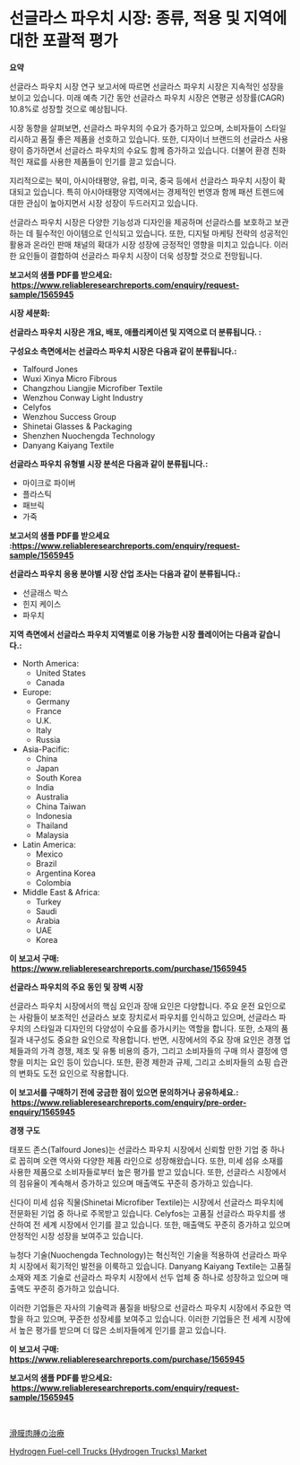 <p><h1>선글라스 파우치 시장: 종류, 적용 및 지역에 대한 포괄적 평가</h1></p><p><strong>요약</strong></p>
<p><p>선글라스 파우치 시장 연구 보고서에 따르면 선글라스 파우치 시장은 지속적인 성장을 보이고 있습니다. 미래 예측 기간 동안 선글라스 파우치 시장은 연평균 성장률(CAGR) 10.8%로 성장할 것으로 예상됩니다.</p><p>시장 동향을 살펴보면, 선글라스 파우치의 수요가 증가하고 있으며, 소비자들이 스타일리시하고 품질 좋은 제품을 선호하고 있습니다. 또한, 디자이너 브랜드의 선글라스 사용량이 증가하면서 선글라스 파우치의 수요도 함께 증가하고 있습니다. 더불어 환경 친화적인 재료를 사용한 제품들이 인기를 끌고 있습니다.</p><p>지리적으로는 북미, 아시아태평양, 유럽, 미국, 중국 등에서 선글라스 파우치 시장이 확대되고 있습니다. 특히 아시아태평양 지역에서는 경제적인 번영과 함께 패션 트렌드에 대한 관심이 높아지면서 시장 성장이 두드러지고 있습니다.</p><p>선글라스 파우치 시장은 다양한 기능성과 디자인을 제공하며 선글라스를 보호하고 보관하는 데 필수적인 아이템으로 인식되고 있습니다. 또한, 디지털 마케팅 전략의 성공적인 활용과 온라인 판매 채널의 확대가 시장 성장에 긍정적인 영향을 미치고 있습니다. 이러한 요인들이 결합하여 선글라스 파우치 시장이 더욱 성장할 것으로 전망됩니다.</p></p>
<p><strong>보고서의 샘플 PDF를 받으세요: &nbsp;<a href="https://www.reliableresearchreports.com/enquiry/request-sample/1565945">https://www.reliableresearchreports.com/enquiry/request-sample/1565945</a></strong></p>
<p><strong>시장 세분화:</strong></p>
<p><strong> 선글라스 파우치 시장은 개요, 배포, 애플리케이션 및 지역으로 더 분류됩니다. :</strong></p>
<p><strong>구성요소 측면에서는 선글라스 파우치 시장은 다음과 같이 분류됩니다.:</strong></p>
<p><ul><li>Talfourd Jones</li><li>Wuxi Xinya Micro Fibrous</li><li>Changzhou Liangjie Microfiber Textile</li><li>Wenzhou Conway Light Industry</li><li>Celyfos</li><li>Wenzhou Success Group</li><li>Shinetai Glasses & Packaging</li><li>Shenzhen Nuochengda Technology</li><li>Danyang Kaiyang Textile</li></ul></p>
<p><strong> 선글라스 파우치 유형별 시장 분석은 다음과 같이 분류됩니다.:</strong></p>
<p><ul><li>마이크로 파이버</li><li>플라스틱</li><li>패브릭</li><li>가죽</li></ul></p>
<p><strong>보고서의 샘플 PDF를 받으세요 :<a href="https://www.reliableresearchreports.com/enquiry/request-sample/1565945">https://www.reliableresearchreports.com/enquiry/request-sample/1565945</a></strong></p>
<p><strong> 선글라스 파우치 응용 분야별 시장 산업 조사는 다음과 같이 분류됩니다.:</strong></p>
<p><ul><li>선글래스 박스</li><li>힌지 케이스</li><li>파우치</li></ul></p>
<p><strong>지역 측면에서 선글라스 파우치 지역별로 이용 가능한 시장 플레이어는 다음과 같습니다.:</strong></p>
<p><ul>
    <li>
        North America:
        <ul>
            <li>United States</li>
            <li>Canada</li>
        </ul>
    </li>
    <li>
        Europe:
        <ul>
            <li>Germany</li>
            <li>France</li>
            <li>U.K.</li>
            <li>Italy</li>
            <li>Russia</li>
        </ul>
    </li>
    <li>
        Asia-Pacific:
        <ul>
            <li>China</li>
            <li>Japan</li>
            <li>South Korea</li>
            <li>India</li>
            <li>Australia</li>
            <li>China Taiwan</li>
            <li>Indonesia</li>
            <li>Thailand</li>
            <li>Malaysia</li>
        </ul>
    </li>
    <li>
        Latin America:
        <ul>
            <li>Mexico</li>
            <li>Brazil</li>
            <li>Argentina Korea</li>
            <li>Colombia</li>
        </ul>
    </li>
    <li>
        Middle East & Africa:
        <ul>
            <li>Turkey</li>
            <li>Saudi</li>
            <li>Arabia</li>
            <li>UAE</li>
            <li>Korea</li>
        </ul>
    </li>
    </ul></p>
<p><strong>이 보고서 구매: &nbsp;<a href="https://www.reliableresearchreports.com/purchase/1565945">https://www.reliableresearchreports.com/purchase/1565945</a></strong></p>
<p><strong>선글라스 파우치의 주요 동인 및 장벽 시장</strong></p>
<p><p>선글라스 파우치 시장에서의 핵심 요인과 장애 요인은 다양합니다. 주요 운전 요인으로는 사람들이 보조적인 선글라스 보호 장치로서 파우치를 인식하고 있으며, 선글라스 파우치의 스타일과 디자인의 다양성이 수요를 증가시키는 역할을 합니다. 또한, 소재의 품질과 내구성도 중요한 요인으로 작용합니다. 반면, 시장에서의 주요 장애 요인은 경쟁 업체들과의 가격 경쟁, 제조 및 유통 비용의 증가, 그리고 소비자들의 구매 의사 결정에 영향을 미치는 요인 등이 있습니다. 또한, 환경 제한과 규제, 그리고 소비자들의 쇼핑 습관의 변화도 도전 요인으로 작용합니다.</p></p>
<p><strong>이 보고서를 구매하기 전에 궁금한 점이 있으면 문의하거나 공유하세요.: &nbsp;<a href="https://www.reliableresearchreports.com/enquiry/pre-order-enquiry/1565945">https://www.reliableresearchreports.com/enquiry/pre-order-enquiry/1565945</a></strong></p>
<p><strong>경쟁 구도</strong></p>
<p><p>태포드 존스(Talfourd Jones)는 선글라스 파우치 시장에서 신뢰할 만한 기업 중 하나로 꼽히며 오랜 역사와 다양한 제품 라인으로 성장해왔습니다. 또한, 미세 섬유 소재를 사용한 제품으로 소비자들로부터 높은 평가를 받고 있습니다. 또한, 선글라스 시장에서의 점유율이 계속해서 증가하고 있으며 매출액도 꾸준히 증가하고 있습니다.</p><p>신다이 미세 섬유 직물(Shinetai Microfiber Textile)는 시장에서 선글라스 파우치에 전문화된 기업 중 하나로 주목받고 있습니다. Celyfos는 고품질 선글라스 파우치를 생산하여 전 세계 시장에서 인기를 끌고 있습니다. 또한, 매출액도 꾸준히 증가하고 있으며 안정적인 시장 성장을 보여주고 있습니다.</p><p>뉴청다 기술(Nuochengda Technology)는 혁신적인 기술을 적용하여 선글라스 파우치 시장에서 획기적인 발전을 이룩하고 있습니다. Danyang Kaiyang Textile는 고품질 소재와 제조 기술로 선글라스 파우치 시장에서 선두 업체 중 하나로 성장하고 있으며 매출액도 꾸준히 증가하고 있습니다.</p><p>이러한 기업들은 자사의 기술력과 품질을 바탕으로 선글라스 파우치 시장에서 주요한 역할을 하고 있으며, 꾸준한 성장세를 보여주고 있습니다. 이러한 기업들은 전 세계 시장에서 높은 평가를 받으며 더 많은 소비자들에게 인기를 끌고 있습니다.</p></p>
<p><strong>이 보고서 구매: &nbsp; <a href="https://www.reliableresearchreports.com/purchase/1565945">https://www.reliableresearchreports.com/purchase/1565945</a></strong></p>
<p><strong>보고서의 샘플 PDF를 받으세요: &nbsp;<a href="https://www.reliableresearchreports.com/enquiry/request-sample/1565945">https://www.reliableresearchreports.com/enquiry/request-sample/1565945</a></strong><strong></strong></p>
<p>&nbsp;</p>
<p><p><a href="https://github.com/Sophiaard2003/Market-Research-Report-List-1/blob/main/89989016274.md">滑膜肉腫の治療</a></p><p><a href="https://automatic-knee-4c7.notion.site/Hydrogen-Fuel-cell-Trucks-Hydrogen-Trucks-Market-Size-Share-Trends-Analysis-Report-By-Material--9c42f5b3586b402792551baad5e08669">Hydrogen Fuel-cell Trucks (Hydrogen Trucks) Market</a></p></p>